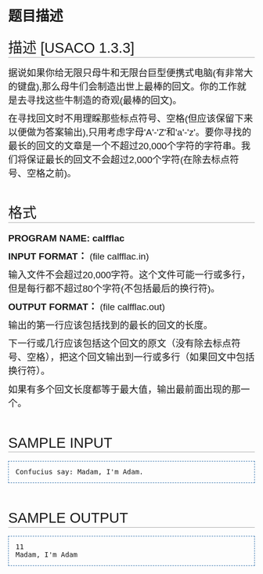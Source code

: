 # 题目描述


<h2 style="background-image:none;background-attachment:initial;background-origin:initial;background-clip:initial;font-weight:normal;margin-top:0px;margin-right:0px;margin-bottom:0.6em;margin-left:0px;overflow-x:hidden;overflow-y:hidden;padding-top:0.5em;padding-bottom:0.17em;border-bottom-width:1px;border-bottom-style:solid;border-bottom-color:#AAAAAA;font-size:29px;font-family:sans-serif;line-height:28px;">
<span class="mw-headline" id=".E6.8F.8F.E8.BF.B0">描述 [USACO 1.3.3]</span> 
</h2>
<p style="margin-top:0.4em;margin-right:0px;margin-bottom:0.5em;margin-left:0px;line-height:28px;font-family:sans-serif;font-size:19px;">
据说如果你给无限只母牛和无限台巨型便携式电脑(有非常大的键盘),那么母牛们会制造出世上最棒的回文。你的工作就是去寻找这些牛制造的奇观(最棒的回文)。
</p>
<p style="margin-top:0.4em;margin-right:0px;margin-bottom:0.5em;margin-left:0px;line-height:28px;font-family:sans-serif;font-size:19px;">
在寻找回文时不用理睬那些标点符号、空格(但应该保留下来以便做为答案输出),只用考虑字母&#39;A&#39;-&#39;Z&#39;和&#39;a&#39;-&#39;z&#39;。要你寻找的最长的回文的文章是一个不超过20,000个字符的字符串。我们将保证最长的回文不会超过2,000个字符(在除去标点符号、空格之前)。
</p>
<h2 style="background-image:none;background-attachment:initial;background-origin:initial;background-clip:initial;font-weight:normal;margin-top:0px;margin-right:0px;margin-bottom:0.6em;margin-left:0px;overflow-x:hidden;overflow-y:hidden;padding-top:0.5em;padding-bottom:0.17em;border-bottom-width:1px;border-bottom-style:solid;border-bottom-color:#AAAAAA;font-size:29px;font-family:sans-serif;line-height:28px;">
<span class="mw-headline" id=".E6.A0.BC.E5.BC.8F"><br/>
格式</span> 
</h2>
<p style="margin-top:0.4em;margin-right:0px;margin-bottom:0.5em;margin-left:0px;line-height:28px;font-family:sans-serif;font-size:19px;">
<b>PROGRAM NAME: calfflac</b> 
</p>
<p style="margin-top:0.4em;margin-right:0px;margin-bottom:0.5em;margin-left:0px;line-height:28px;font-family:sans-serif;font-size:19px;">
<b>INPUT FORMAT：</b> (file calfflac.in)
</p>
<p style="margin-top:0.4em;margin-right:0px;margin-bottom:0.5em;margin-left:0px;line-height:28px;font-family:sans-serif;font-size:19px;">
输入文件不会超过20,000字符。这个文件可能一行或多行，但是每行都不超过80个字符(不包括最后的换行符)。
</p>
<p style="margin-top:0.4em;margin-right:0px;margin-bottom:0.5em;margin-left:0px;line-height:28px;font-family:sans-serif;font-size:19px;">
<b>OUTPUT FORMAT：</b> (file calfflac.out)
</p>
<p style="margin-top:0.4em;margin-right:0px;margin-bottom:0.5em;margin-left:0px;line-height:28px;font-family:sans-serif;font-size:19px;">
输出的第一行应该包括找到的最长的回文的长度。
</p>
<p style="margin-top:0.4em;margin-right:0px;margin-bottom:0.5em;margin-left:0px;line-height:28px;font-family:sans-serif;font-size:19px;">
下一行或几行应该包括这个回文的原文（没有除去标点符号、空格），把这个回文输出到一行或多行（如果回文中包括换行符）。
</p>
<p style="margin-top:0.4em;margin-right:0px;margin-bottom:0.5em;margin-left:0px;line-height:28px;font-family:sans-serif;font-size:19px;">
如果有多个回文长度都等于最大值，输出最前面出现的那一个。
</p>
<h2 style="background-image:none;background-attachment:initial;background-origin:initial;background-clip:initial;font-weight:normal;margin-top:0px;margin-right:0px;margin-bottom:0.6em;margin-left:0px;overflow-x:hidden;overflow-y:hidden;padding-top:0.5em;padding-bottom:0.17em;border-bottom-width:1px;border-bottom-style:solid;border-bottom-color:#AAAAAA;font-size:29px;font-family:sans-serif;line-height:28px;">
<span class="mw-headline" id="SAMPLE_INPUT"><br/>
SAMPLE INPUT</span> 
</h2>
<pre style="padding-top:1em;padding-right:1em;padding-bottom:1em;padding-left:1em;border-top-width:1px;border-right-width:1px;border-bottom-width:1px;border-left-width:1px;border-top-style:dashed;border-right-style:dashed;border-bottom-style:dashed;border-left-style:dashed;border-top-color:#2F6FAB;border-right-color:#2F6FAB;border-bottom-color:#2F6FAB;border-left-color:#2F6FAB;border-image:initial;line-height:1.1em;">Confucius say: Madam, I&#39;m Adam.
</pre>
<h2 style="background-image:none;background-attachment:initial;background-origin:initial;background-clip:initial;font-weight:normal;margin-top:0px;margin-right:0px;margin-bottom:0.6em;margin-left:0px;overflow-x:hidden;overflow-y:hidden;padding-top:0.5em;padding-bottom:0.17em;border-bottom-width:1px;border-bottom-style:solid;border-bottom-color:#AAAAAA;font-size:29px;font-family:sans-serif;line-height:28px;">
<span class="mw-headline" id="SAMPLE_OUTPUT"><br/>
SAMPLE OUTPUT</span> 
</h2>
<pre style="padding-top:1em;padding-right:1em;padding-bottom:1em;padding-left:1em;border-top-width:1px;border-right-width:1px;border-bottom-width:1px;border-left-width:1px;border-top-style:dashed;border-right-style:dashed;border-bottom-style:dashed;border-left-style:dashed;border-top-color:#2F6FAB;border-right-color:#2F6FAB;border-bottom-color:#2F6FAB;border-left-color:#2F6FAB;border-image:initial;line-height:1.1em;">11
Madam, I&#39;m Adam</pre>

